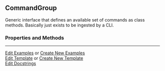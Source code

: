 ## <a id="McUtils.Scaffolding.CLIs.CommandGroup">CommandGroup</a>
Generic interface that defines an available set of commands
as class methods.
Basically just exists to be ingested by a CLI.

### Properties and Methods






___

[Edit Examples](https://github.com/McCoyGroup/McUtils/edit/edit/ci/examples/ci/docs/McUtils/Scaffolding/CLIs/CommandGroup.md) or 
[Create New Examples](https://github.com/McCoyGroup/McUtils/new/edit/?filename=ci/examples/ci/docs/McUtils/Scaffolding/CLIs/CommandGroup.md) <br/>
[Edit Template](https://github.com/McCoyGroup/McUtils/edit/edit/ci/docs/ci/docs/McUtils/Scaffolding/CLIs/CommandGroup.md) or 
[Create New Template](https://github.com/McCoyGroup/McUtils/new/edit/?filename=ci/docs/templates/ci/docs/McUtils/Scaffolding/CLIs/CommandGroup.md) <br/>
[Edit Docstrings](https://github.com/McCoyGroup/McUtils/edit/edit/McUtils/Scaffolding/CLIs.py?message=Update%20Docs)